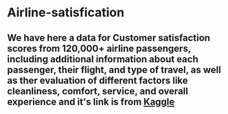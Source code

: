 # Airline-satisfication
<h2>We have here a data for Customer satisfaction scores from 120,000+ airline passengers, including additional information about each passenger, their flight, and type of travel, as well as ther evaluation of different factors like cleanliness, comfort, service, and overall experience and it's link is from <a href='https://www.kaggle.com/datasets/mysarahmadbhat/airline-passenger-satisfaction?fbclid=IwAR0rrVhPmi19dOgix-rORpiplFsZGyJMo-Ez5lm4Nx3QrqTk5FE6Dd7EjSU'>Kaggle</a></h2>
